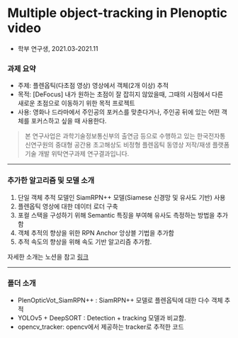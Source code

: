 # Multiple object-tracking in Plenoptic video

- 학부 연구생, 2021.03-2021.11

### 과제 요약

  - 주제: 플렌옵틱(다초점 영상) 영상에서 객체(2개 이상) 추적  
  - 목적: [DeFocus] 내가 원하는 초점이 잘 잡히지 않았을때, 그때의 시점에서 다른 새로운 초점으로 이동하기 위한 목적 프로젝트 
  - 사용: 영화나 드라마에서 주인공의 포커스를 맞춘다거나, 주인공 뒤에 있는 어떤 객체를 포커스하고 싶을 때 사용한다.

> 본 연구사업은 과학기술정보통신부의 출연금 등으로 수행하고 있는 한국전자통신연구원의 중대형 공간용 초고해상도 비정형 플렌옵틱 동영상 저작/재생 플랫폼 기술 개발 위탁연구과제 연구결과입니다.
---
### 추가한 알고리즘 및 모델 소개
  1. 단일 객체 추적 모델인 SiamRPN++ 모델(Siamese 신경망 및 유사도 기반) 사용
  2. 플렌옵틱 영상에 대한 데이터 로더 구축
  3. 포컬 스택을 구성하기 위해 Semantic 특징을 부여해 유사도 측정하는 방법을 추가함
  4. 객체 추적의 향상을 위한 RPN Anchor 앙상블 기법을 추가함
  5. 추적 속도의 향상을 위해 속도 기반 알고리즘 추가함.  
  
자세한 소개는 노션을 참고 [링크](https://fortune-scraper-694.notion.site/Plenoptic-Video-1-11b24059f39243c1ae4ea8ba441f8057)  

---
### 폴더 소개
- PlenOpticVot_SiamRPN++ : SiamRPN++ 모델로 플렌옵틱에 대한 다수 객체 추적  
- YOLOv5 + DeepSORT : Detection + tracking 모델과 비교함.   
- opencv_tracker: opencv에서 제공하는 tracker로 추적한 코드  
